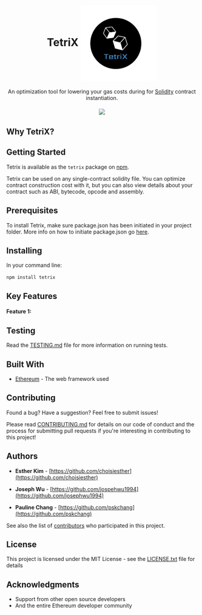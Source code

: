<h1 align="center"> TetriX
<img align="center" src="./Tetrix.png"> <!-- logo here -->
<br>
</h1>

<p align="center">An optimization tool for lowering your gas costs during for <a href="http://solidity.readthedocs.io/en/v0.4.23/" target="_blank">Solidity</a> contract instantiation.</p>

<h4 align="center"><a href="https://google.com"><img src="https://img.shields.io/github/release/vuetwo/vuetron/all.svg"></a>

</h4>

## Why TetriX?


## Getting Started

Tetrix is available as the ```tetrix``` package on <a href="https://www.npmjs.com/">npm</a>. 

Tetrix can be used on any single-contract solidity file. You can optimize contract construction cost with it, but you can also view details about your contract such as ABI, bytecode, opcode and assembly. 

<h2>Prerequisites</h2>

To install Tetrix, make sure package.json has been initiated in your project folder. More info on how to initiate package.json go <a href="https://docs.npmjs.com/cli/init">here</a>.

<h2>Installing</h2>

In your command line:

``` npm install tetrix ```

## Key Features

#### Feature 1:

## Testing

Read the [TESTING.md](./docs/TESTING.md) file for more information on running tests.

## Built With

* [Ethereum](https://vuejs.org/) - The web framework used

## Contributing

Found a bug? Have a suggestion? Feel free to submit issues!

Please read [CONTRIBUTING.md](./docs/CONTRIBUTING.md) for details on our code of conduct and the process for submitting pull requests if you're interesting in contributing to this project!

## Authors

* **Esther Kim** - [https://github.com/choisiesther](https://github.com/choisiesther)

* **Joseph Wu** - [https://github.com/jospehwu1994](https://github.com/josephwu1994)

* **Pauline Chang** - [https://github.com/pskchang](https://github.com/pskchang)

See also the list of [contributors](./docs/CONTRIBUTORS.md) who participated in this project.

## License

This project is licensed under the MIT License - see the [LICENSE.txt](LICENSE.txt) file for details

## Acknowledgments

* Support from other open source developers
* And the entire Ethereum developer community
